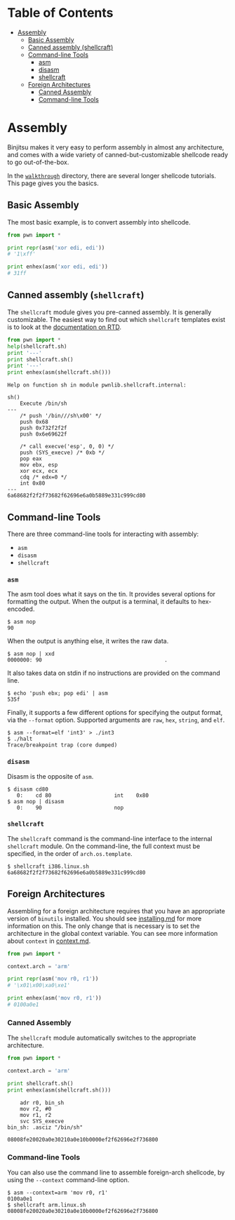 Table of Contents
=================

  * [Assembly](#assembly)
    * [Basic Assembly](#basic-assembly)
    * [Canned assembly (shellcraft)](#canned-assembly-shellcraft)
    * [Command-line Tools](#command-line-tools)
      * [asm ](#asm)
      * [disasm ](#disasm)
      * [shellcraft ](#shellcraft)
    * [Foreign Architectures](#foreign-architectures)
      * [Canned Assembly](#canned-assembly)
      * [Command-line Tools](#command-line-tools-1)

# Assembly

Binjitsu makes it very easy to perform assembly in almost any architecture, and comes with a wide variety of canned-but-customizable shellcode ready to go out-of-the-box.

In the [`walkthrough`](walkthrough) directory, there are several longer shellcode tutorials.  This page gives you the basics.

## Basic Assembly

The most basic example, is to convert assembly into shellcode.

```py
from pwn import *

print repr(asm('xor edi, edi'))
# '1\xff'

print enhex(asm('xor edi, edi'))
# 31ff
```

## Canned assembly (`shellcraft`)

The `shellcraft` module gives you pre-canned assembly.  It is generally customizable.  The easiest way to find out which `shellcraft` templates exist is to look at the [documentation on RTD](https://binjitsu.readthedocs.org/en/latest/shellcraft.html).

```py
from pwn import *
help(shellcraft.sh)
print '---'
print shellcraft.sh()
print '---'
print enhex(asm(shellcraft.sh()))
```
```
Help on function sh in module pwnlib.shellcraft.internal:

sh()
    Execute /bin/sh
---
    /* push '/bin///sh\x00' */
    push 0x68
    push 0x732f2f2f
    push 0x6e69622f

    /* call execve('esp', 0, 0) */
    push (SYS_execve) /* 0xb */
    pop eax
    mov ebx, esp
    xor ecx, ecx
    cdq /* edx=0 */
    int 0x80
---
6a68682f2f2f73682f62696e6a0b5889e331c999cd80
```

## Command-line Tools

There are three command-line tools for interacting with assembly:

- `asm`
- `disasm`
- `shellcraft`

### `asm`

The asm tool does what it says on the tin.  It provides several options for formatting the output.  When the output is a terminal, it defaults to hex-encoded.

```
$ asm nop
90
```

When the output is anything else, it writes the raw data.

```
$ asm nop | xxd
0000000: 90                                       .
```

It also takes data on stdin if no instructions are provided on the command line.

```
$ echo 'push ebx; pop edi' | asm
535f
```

Finally, it supports a few different options for specifying the output format, via the `--format` option.  Supported arguments are `raw`, `hex`, `string`, and `elf`.

```
$ asm --format=elf 'int3' > ./int3
$ ./halt
Trace/breakpoint trap (core dumped)
```

### `disasm`

Disasm is the opposite of `asm`.

```
$ disasm cd80
   0:    cd 80                    int    0x80
$ asm nop | disasm
   0:    90                       nop
```

### `shellcraft`

The `shellcraft` command is the command-line interface to the internal `shellcraft` module.  On the command-line, the full context must be specified, in the order of `arch.os.template`.

```
$ shellcraft i386.linux.sh
6a68682f2f2f73682f62696e6a0b5889e331c999cd80
```

## Foreign Architectures

Assembling for a foreign architecture requires that you have an appropriate version of `binutils` installed.  You should see [installing.md](installing.md) for more information on this.  The only change that is necessary is to set the architecture in the global context variable.  You can see more information about `context` in [context.md](context.md).

```py
from pwn import *

context.arch = 'arm'

print repr(asm('mov r0, r1'))
# '\x01\x00\xa0\xe1'

print enhex(asm('mov r0, r1'))
# 0100a0e1
```

### Canned Assembly

The `shellcraft` module automatically switches to the appropriate architecture.

```py
from pwn import *

context.arch = 'arm'

print shellcraft.sh()
print enhex(asm(shellcraft.sh()))
```
```
    adr r0, bin_sh
    mov r2, #0
    mov r1, r2
    svc SYS_execve
bin_sh: .asciz "/bin/sh"

08008fe20020a0e30210a0e10b0000ef2f62696e2f736800
```

### Command-line Tools

You can also use the command line to assemble foreign-arch shellcode, by using the `--context` command-line option.

```
$ asm --context=arm 'mov r0, r1'
0100a0e1
$ shellcraft arm.linux.sh
08008fe20020a0e30210a0e10b0000ef2f62696e2f736800
```
